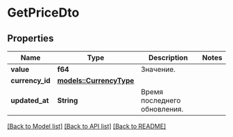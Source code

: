 # GetPriceDto

## Properties

Name | Type | Description | Notes
------------ | ------------- | ------------- | -------------
**value** | **f64** | Значение. | 
**currency_id** | [**models::CurrencyType**](CurrencyType.md) |  | 
**updated_at** | **String** | Время последнего обновления. | 

[[Back to Model list]](../README.md#documentation-for-models) [[Back to API list]](../README.md#documentation-for-api-endpoints) [[Back to README]](../README.md)


